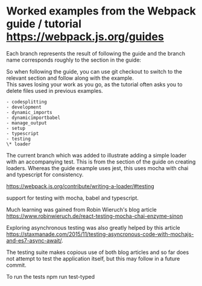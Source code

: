 # Worked examples from the Webpack guide / tutorial https://webpack.js.org/guides
Each branch represents the result of following the guide and the branch name corresponds roughly to the section in the guide:

So when following the guide, you can use git checkout <branch name> to switch to the relevant section and follow along with the example.  
This saves losing your work as you go, as the tutorial often asks you to delete files used in previous examples.



    - codesplitting
    - development
    - dynamic_imports
    - dynamicimportbabel
    - manage_output
    - setup
    - typescript
    - testing
    \* loader 

The current branch which was added to illustrate adding a simple loader with an accompanying test.  This is from the section of the guide on creating loaders. Whereas the guide example uses jest, this uses mocha with chai and typescript for consistency.

https://webpack.js.org/contribute/writing-a-loader/#testing

support for testing with mocha, babel and typescript.

Much learning was gained from Robin Wieruch's blog article https://www.robinwieruch.de/react-testing-mocha-chai-enzyme-sinon

Exploring asynchronous testing was also greatly helped by this article https://staxmanade.com/2015/11/testing-asyncronous-code-with-mochajs-and-es7-async-await/. 

The testing suite makes copious use of both blog articles and so far does not attempt to test the application itself, but this may follow in a future commit.


To run the tests npm run test-typed
